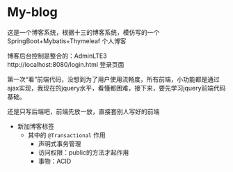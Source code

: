 # My-blog

这是一个博客系统，根据十三的博客系统，模仿写的一个SpringBoot+Mybatis+Thymeleaf 个人博客

博客后台控制是整合的：AdminLTE3  
http://localhost:8080/login.html 登录页面

第一次“看”前端代码，没想到为了用户使用流畅度，所有前端，小功能都是通过ajax实现，我现在的jquery水平，看懂都困难，接下来，要先学习jquery前端代码基础。

还是只写后端吧，前端先放一放，直接套别人写好的前端

- 新加博客标签 
    - 其中的 `@Transactional` 作用
        - 声明式事务管理
        - 访问权限：public的方法才起作用
        - 事物：ACID

